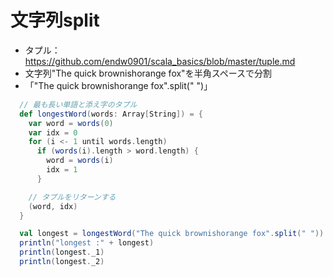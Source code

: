 # 文字列split
- タプル： https://github.com/endw0901/scala_basics/blob/master/tuple.md
- 文字列"The quick brownishorange fox"を半角スペースで分割
- 「"The quick brownishorange fox".split(" ")」

```scala
  // 最も長い単語と添え字のタプル
  def longestWord(words: Array[String]) = {
    var word = words(0)
    var idx = 0
    for (i <- 1 until words.length)
      if (words(i).length > word.length) {
        word = words(i)
        idx = 1
      }

    // タプルをリターンする
    (word, idx)
  }

  val longest = longestWord("The quick brownishorange fox".split(" "))
  println("longest :" + longest)
  println(longest._1)
  println(longest._2)
```

